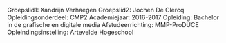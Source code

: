 Groepslid1: Xandrijn Verhaegen
Groepslid2: Jochen De Clercq
Opleidingsonderdeel: CMP2
Academiejaar: 2016-2017
Opleiding: Bachelor in de grafische en digitale media
Afstudeerrichting: MMP-ProDUCE
Opleindingsinstelling: Artevelde Hogeschool
